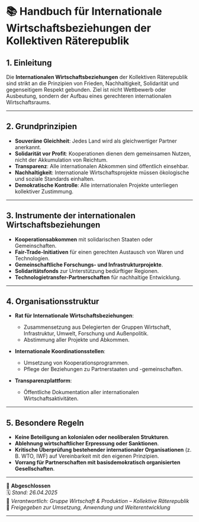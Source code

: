 # 📚 Handbuch für Internationale Wirtschaftsbeziehungen der Kollektiven Räterepublik

## 1. Einleitung

Die **Internationalen Wirtschaftsbeziehungen** der Kollektiven Räterepublik sind strikt an die Prinzipien von Frieden, Nachhaltigkeit, Solidarität und gegenseitigem Respekt gebunden. Ziel ist nicht Wettbewerb oder Ausbeutung, sondern der Aufbau eines gerechteren internationalen Wirtschaftsraums.

---

## 2. Grundprinzipien

- **Souveräne Gleichheit**: Jedes Land wird als gleichwertiger Partner anerkannt.
- **Solidarität vor Profit**: Kooperationen dienen dem gemeinsamen Nutzen, nicht der Akkumulation von Reichtum.
- **Transparenz**: Alle internationalen Abkommen sind öffentlich einsehbar.
- **Nachhaltigkeit**: Internationale Wirtschaftsprojekte müssen ökologische und soziale Standards einhalten.
- **Demokratische Kontrolle**: Alle internationalen Projekte unterliegen kollektiver Zustimmung.

---

## 3. Instrumente der internationalen Wirtschaftsbeziehungen

- **Kooperationsabkommen** mit solidarischen Staaten oder Gemeinschaften.
- **Fair-Trade-Initiativen** für einen gerechten Austausch von Waren und Technologien.
- **Gemeinschaftliche Forschungs- und Infrastrukturprojekte**.
- **Solidaritätsfonds** zur Unterstützung bedürftiger Regionen.
- **Technologietransfer-Partnerschaften** für nachhaltige Entwicklung.

---

## 4. Organisationsstruktur

- **Rat für Internationale Wirtschaftsbeziehungen**:
  - Zusammensetzung aus Delegierten der Gruppen Wirtschaft, Infrastruktur, Umwelt, Forschung und Außenpolitik.
  - Abstimmung aller Projekte und Abkommen.

- **Internationale Koordinationsstellen**:
  - Umsetzung von Kooperationsprogrammen.
  - Pflege der Beziehungen zu Partnerstaaten und -gemeinschaften.

- **Transparenzplattform**:
  - Öffentliche Dokumentation aller internationalen Wirtschaftsaktivitäten.

---

## 5. Besondere Regeln

- **Keine Beteiligung an kolonialen oder neoliberalen Strukturen**.
- **Ablehnung wirtschaftlicher Erpressung oder Sanktionen**.
- **Kritische Überprüfung bestehender internationaler Organisationen** (z. B. WTO, IWF) auf Vereinbarkeit mit den eigenen Prinzipien.
- **Vorrang für Partnerschaften mit basisdemokratisch organisierten Gesellschaften**.

---

🔢 **Abgeschlossen**  
🗓️ *Stand: 26.04.2025*  
🏩 *Verantwortlich: Gruppe Wirtschaft & Produktion – Kollektive Räterepublik*  
🔐 *Freigegeben zur Umsetzung, Anwendung und Weiterentwicklung*

---
